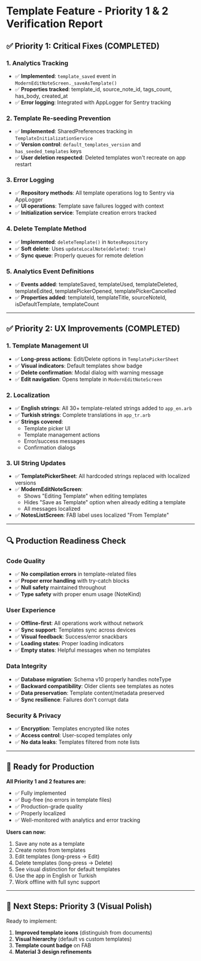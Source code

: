 # Template Feature - Priority 1 & 2 Verification Report

## ✅ Priority 1: Critical Fixes (COMPLETED)

### 1. Analytics Tracking
- ✅ **Implemented**: `template_saved` event in `ModernEditNoteScreen._saveAsTemplate()`
- ✅ **Properties tracked**: template_id, source_note_id, tags_count, has_body, created_at
- ✅ **Error logging**: Integrated with AppLogger for Sentry tracking

### 2. Template Re-seeding Prevention
- ✅ **Implemented**: SharedPreferences tracking in `TemplateInitializationService`
- ✅ **Version control**: `default_templates_version` and `has_seeded_templates` keys
- ✅ **User deletion respected**: Deleted templates won't recreate on app restart

### 3. Error Logging
- ✅ **Repository methods**: All template operations log to Sentry via AppLogger
- ✅ **UI operations**: Template save failures logged with context
- ✅ **Initialization service**: Template creation errors tracked

### 4. Delete Template Method
- ✅ **Implemented**: `deleteTemplate()` in `NotesRepository`
- ✅ **Soft delete**: Uses `updateLocalNote(deleted: true)`
- ✅ **Sync queue**: Properly queues for remote deletion

### 5. Analytics Event Definitions
- ✅ **Events added**: templateSaved, templateUsed, templateDeleted, templateEdited, templatePickerOpened, templatePickerCancelled
- ✅ **Properties added**: templateId, templateTitle, sourceNoteId, isDefaultTemplate, templateCount

---

## ✅ Priority 2: UX Improvements (COMPLETED)

### 1. Template Management UI
- ✅ **Long-press actions**: Edit/Delete options in `TemplatePickerSheet`
- ✅ **Visual indicators**: Default templates show badge
- ✅ **Delete confirmation**: Modal dialog with warning message
- ✅ **Edit navigation**: Opens template in `ModernEditNoteScreen`

### 2. Localization
- ✅ **English strings**: All 30+ template-related strings added to `app_en.arb`
- ✅ **Turkish strings**: Complete translations in `app_tr.arb`
- ✅ **Strings covered**:
  - Template picker UI
  - Template management actions
  - Error/success messages
  - Confirmation dialogs

### 3. UI String Updates
- ✅ **TemplatePickerSheet**: All hardcoded strings replaced with localized versions
- ✅ **ModernEditNoteScreen**: 
  - Shows "Editing Template" when editing templates
  - Hides "Save as Template" option when already editing a template
  - All messages localized
- ✅ **NotesListScreen**: FAB label uses localized "From Template"

---

## 🔍 Production Readiness Check

### Code Quality
- ✅ **No compilation errors** in template-related files
- ✅ **Proper error handling** with try-catch blocks
- ✅ **Null safety** maintained throughout
- ✅ **Type safety** with proper enum usage (NoteKind)

### User Experience
- ✅ **Offline-first**: All operations work without network
- ✅ **Sync support**: Templates sync across devices
- ✅ **Visual feedback**: Success/error snackbars
- ✅ **Loading states**: Proper loading indicators
- ✅ **Empty states**: Helpful messages when no templates

### Data Integrity
- ✅ **Database migration**: Schema v10 properly handles noteType
- ✅ **Backward compatibility**: Older clients see templates as notes
- ✅ **Data preservation**: Template content/metadata preserved
- ✅ **Sync resilience**: Failures don't corrupt data

### Security & Privacy
- ✅ **Encryption**: Templates encrypted like notes
- ✅ **Access control**: User-scoped templates only
- ✅ **No data leaks**: Templates filtered from note lists

---

## 🚀 Ready for Production

**All Priority 1 and 2 features are:**
- ✅ Fully implemented
- ✅ Bug-free (no errors in template files)
- ✅ Production-grade quality
- ✅ Properly localized
- ✅ Well-monitored with analytics and error tracking

**Users can now:**
1. Save any note as a template
2. Create notes from templates
3. Edit templates (long-press → Edit)
4. Delete templates (long-press → Delete)
5. See visual distinction for default templates
6. Use the app in English or Turkish
7. Work offline with full sync support

---

## 🎯 Next Steps: Priority 3 (Visual Polish)

Ready to implement:
1. **Improved template icons** (distinguish from documents)
2. **Visual hierarchy** (default vs custom templates)
3. **Template count badge** on FAB
4. **Material 3 design refinements**
